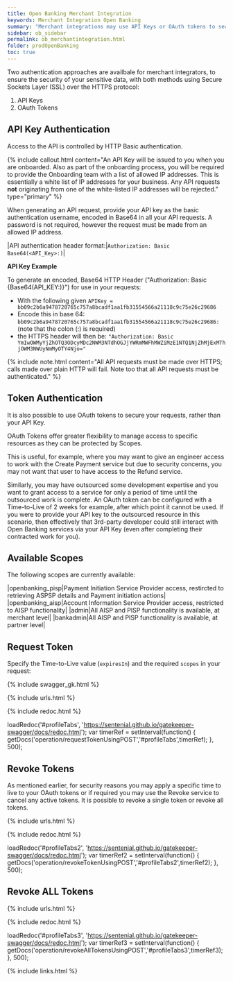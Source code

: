 ```yaml
---
title: Open Banking Merchant Integration
keywords: Merchant Integration Open Banking
summary: "Merchant integrations may use API Keys or OAuth tokens to secure access to the Open Banking APIs"
sidebar: ob_sidebar
permalink: ob_merchantintegration.html
folder: prodOpenBanking
toc: true
---
```



Two authentication approaches are availbale for merchant integrators, to ensure the security of your sensitive data, with both methods using Secure Sockets Layer (SSL) over the HTTPS protocol:

1. API Keys
1. OAuth Tokens

## API Key Authentication

Access to the API is controlled by HTTP Basic authentication.

{% include callout.html content="An API Key will be issued to you when you are onboarded. Also as part of the onboarding process, you will be required to provide the Onboarding team with a list of allowed IP addresses. This is essentially a white list of IP addresses for your business. Any API requests **not** originating from one of the white-listed IP addresses will be rejected." type="primary" %}


When generating an API request, provide your API key as the basic authentication username, encoded in Base64 in all your API requests.
A password is not required, however the request must be made from an allowed IP address.

|API authentication header format:|`Authorization: Basic Base64(<API_Key>:)`|

**API Key Example**

To generate an encoded, Base64 HTTP Header ("Authorization: Basic {Base64(API_KEY:)}") for use in your requests:

* With the following given `APIKey = bb09c2b6a9478720765c757a8bcadf1aa1fb31554566a21118c9c75e26c29686`
* Encode this in base 64: `bb09c2b6a9478720765c757a8bcadf1aa1fb31554566a21118c9c75e26c29686:` (note that the colon (:) is required)
* the HTTPS header will then be: `"Authorization: Basic YmIwOWMyYjZhOTQ3ODcyMDc2NWM3NTdhOGJjYWRmMWFhMWZiMzE1NTQ1NjZhMjExMThjOWM3NWUyNmMyOTY4Njo="`

{% include note.html content="All API requests must be made over HTTPS; calls made over plain HTTP will fail. Note too that all API requests must be authenticated." %}


## Token Authentication

It is also possible to use OAuth tokens to secure your requests, rather than your API Key.

OAuth Tokens offer greater flexibility to manage access to specific resources as they can be protected by Scopes.

This is useful, for example, where you may want to give an engineer access to work with the Create Payment service but due to security concerns, you may not want that user to have access to the Refund service.

Similarly, you may have outsourced some development expertise and you want to grant access to a service for only a period of time until the outsourced work is complete. An OAuth token can be configured with a Time-to-Live of 2 weeks for example, after which point it cannot be used. If you were to provide your API key to the outsourced resource in this scenario, then effectively that 3rd-party developer could still interact with Open Banking services via your API Key (even after completing their contracted work for you).

## Available Scopes

The following scopes are currently available:


|openbanking_pisp|Payment Initiation Service Provider access, restircted to retrieving ASPSP details and Payment initiation actions|
|openbanking_aisp|Account Information Service Provider access, restricted to AISP functionality|
|admin|All AISP and PISP functionality is available, at merchant level|
|bankadmin|All AISP and PISP functionality is available, at partner level|

## Request Token

Specify the Time-to-Live value (`expiresIn`) and the required `scopes` in your request:


{% include swagger_gk.html %}

{% include urls.html %}


<ul id="profileTabs" class="nav nav-tabs">


</ul>

{% include redoc.html %}

loadRedoc('#profileTabs', 'https://sentenial.github.io/gatekeeper-swagger/docs/redoc.html');
var timerRef = setInterval(function() { getDocs('operation/requestTokenUsingPOST','#profileTabs',timerRef); }, 500);


</script>


</div>
</div>




## Revoke Tokens

As mentioned earlier, for security reasons you may apply a specific time to live to your OAuth tokens or if required you may use the Revoke service to cancel any active tokens. It is possible to revoke a single token or revoke all tokens.

{% include urls.html %}


<ul id="profileTabs2" class="nav nav-tabs">


</ul>

{% include redoc.html %}

loadRedoc('#profileTabs2', 'https://sentenial.github.io/gatekeeper-swagger/docs/redoc.html');
var timerRef2 = setInterval(function() { getDocs('operation/revokeTokenUsingPOST','#profileTabs2',timerRef2); }, 500);


</script>



</div>
</div>


## Revoke ALL Tokens

{% include urls.html %}


<ul id="profileTabs3" class="nav nav-tabs">


</ul>

{% include redoc.html %}

loadRedoc('#profileTabs3', 'https://sentenial.github.io/gatekeeper-swagger/docs/redoc.html');
var timerRef3 = setInterval(function() { getDocs('operation/revokeAllTokensUsingPOST','#profileTabs3',timerRef3); }, 500);


</script>


</div>
</div>




{% include links.html %}

